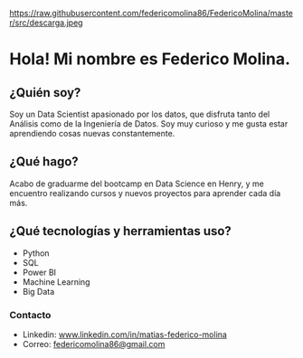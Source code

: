 https://raw.githubusercontent.com/federicomolina86/FedericoMolina/master/src/descarga.jpeg
# Hola! Mi nombre es Federico Molina.
## ¿Quién soy?
Soy un Data Scientist apasionado por los datos, que disfruta tanto del Análisis como de la Ingeniería de Datos. Soy muy curioso y me gusta estar aprendiendo cosas nuevas constantemente.

## ¿Qué hago?
Acabo de graduarme del bootcamp en Data Science en Henry, y me encuentro realizando cursos y nuevos proyectos para aprender cada día más.

## ¿Qué tecnologías y herramientas uso?
- Python
- SQL
- Power BI
- Machine Learning
- Big Data

### Contacto
- Linkedin: www.linkedin.com/in/matias-federico-molina
- Correo: federicomolina86@gmail.com
